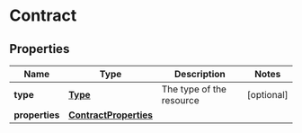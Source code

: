 

# Contract

## Properties

| Name | Type | Description | Notes |
| ------------ | ------------- | ------------- | ------------- |
| **type** | [**Type**](Type.md) | The type of the resource |  [optional] |
| **properties** | [**ContractProperties**](ContractProperties.md) |  |  |


